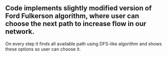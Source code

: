 ## Code implements slightly modified version of Ford Fulkerson algorithm, where user can choose the next path to increase flow in our network.



On every step it finds all available path using DFS-like algorithm and shows these options so user can choose it.





